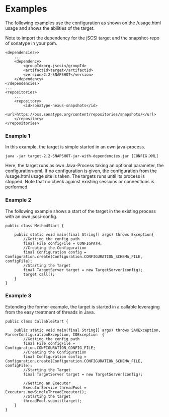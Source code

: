 # Examples

The following examples use the configuration as shown on the /usage.html usage and shows the abilities of the target.

Note to import the dependency for the jSCSI target and the snapshot-repo of sonatype in your pom.

	<dependencies>>
		...
		<dependency>
			<groupId>org.jscsi</groupId>
			<artifactId>target</artifactId>
			<version>2.2-SNAPSHOT</version>
		</dependency>
	</dependencies>
	...
	<repositories>
		...
		<repository>
			<id>sonatype-nexus-snapshots</id>
			<url>https://oss.sonatype.org/content/repositories/snapshots/</url>
		</repository>
	</repositories>
	
### Example 1

In this example, the target is simple started in an own java-process.
		
	java -jar target-2.2-SNAPSHOT-jar-with-dependencies.jar [CONFIG.XML]
			
Here, the target runs as own Java-Process taking an optional parameter, the configuration-xml. If no configuration is given, the configuration from the /usage.html usage site is taken.
The targets runs until its process is stopped. Note that no check against existing sessions or connections is performed.

### Example 2

The following example shows a start of the target in the existing process with an own jscsi-config.

	public class MethodStart {

		public static void main(final String[] args) throws Exception{
			//Getting the config path
			final File configFile = CONFIGPATH;
			//Creating the Configuration
			final Configuration config = Configuration.create(Configuration.CONFIGURATION_SCHEMA_FILE, configFile);
			//Starting the Target
			final TargetServer target = new TargetServer(config);
			target.call();
		}
	}

			
			

### Example 3

Extending the former example, the target is started in a callable leveraging from the easy treatment of threads in Java.
		
	public class CallableStart {

		public static void main(final String[] args) throws SAXException, ParserConfigurationException, IOException  {
			//Getting the config path
			final File configFile = Configuration.CONFIGURATION_CONFIG_FILE;
			//Creating the Configuration
			final Configuration config = Configuration.create(Configuration.CONFIGURATION_SCHEMA_FILE, configFile);
			//Starting the Target
			final TargetServer target = new TargetServer(config);
		
			//Getting an Executor
			ExecutorService threadPool = Executors.newSingleThreadExecutor();
			//Starting the target
			threadPool.submit(target);
		}
	}
			